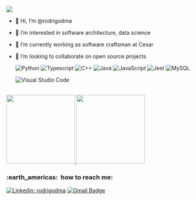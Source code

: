 ![](https://komarev.com/ghpvc/?username=rodrigodma&color=006bed)

- 👋 Hi, I’m @rodrigodma
- 👀 I’m interested in software architecture, data science
- 💼 I’m currently working as software craftsman at Cesar
- 💞️ I’m looking to collaborate on open source projects



  ![Python](https://img.shields.io/badge/-Python-333333?style=flat&logo=Python&logoColor=00599C)
  ![Typescript](https://img.shields.io/badge/-Typescript-333333?style=flat&logo=Typescript&logoColor=00599C)
  ![C++](https://img.shields.io/badge/-C++-333333?style=flat&logo=C%2B%2B&logoColor=00599C)
  ![Java](https://img.shields.io/badge/-Java-333333?style=flat&logo=Java&logoColor=007396)
  ![JavaScript](https://img.shields.io/badge/-JavaScript-333333?style=flat&logo=javascript)
  ![Jest](https://img.shields.io/badge/-Jest-333333?style=flat&logo=jest)
  ![MySQL](https://img.shields.io/badge/-MySQL-333333?style=flat&logo=mysql)

  ![Visual Studio Code](https://img.shields.io/badge/-Visual%20Studio%20Code-333333?style=flat&logo=visual-studio-code&logoColor=007ACC)

<br/>

<a href="https://github.com/rodrigodma">
  <img height="180em" src="https://github-readme-stats.vercel.app/api/top-langs/?username=rodrigodma&theme=dracula&show_icons=true" />
</a>
<a>
  <img height="180em" src="https://github-readme-stats.vercel.app/api?username=rodrigodma&theme=dracula&show_icons=true" />
</a>

<br/>

<h3> :earth_americas: &nbsp;how to reach me: </h3> 

[![Linkedin: rodrigodma](https://img.shields.io/badge/-rodrigodma-blue?style=flat-square&logo=Linkedin&logoColor=white&link=linkedin.com/in/rodrigodma/)](linkedin.com/in/rodrigodma/)
[![Gmail Badge](https://img.shields.io/badge/-rodrigodma@gmail.com-006bed?style=flat-square&logo=Gmail&logoColor=white&link=mailto:rodrigodma@gmail.com)](mailto:rodrigodma@gmail.com)


<!---
rodrigodma/rodrigodma is a ✨ special ✨ repository because its `README.md` (this file) appears on your GitHub profile.
You can click the Preview link to take a look at your changes.
--->
